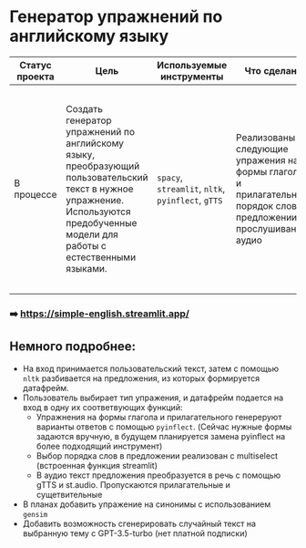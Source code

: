 # Генератор упражнений по английскому языку



Cтатус проекта | Цель | Используемые инструменты |  Что сделано | Что в планах 
------------- |----------------| ---------------- | ---------------- | -----------------------
В процессе | Создать генератор упражнений по английскому языку, преобразующий пользовательский текст в нужное упражнение. Используются предобученные модели для работы с естественными языками. | `spacy`, `streamlit`, `nltk`, `pyinflect`, `gTTS` | Реализованы следующие упражения на формы глаголов и прилагательных, порядок слов в предложении, прослушивание аудио  |  Добавить новые упражениния (поиск синонимов и антонимов, перевод слова, работа с артиклями, вопросы по тексту), добавить выбор количества пропущенных слов в предложении, оптимизировать структуру кода 
### ➡️ https://simple-english.streamlit.app/


## Немного подробнее:

 - На вход принимается пользовательский текст, затем с помощью `nltk` разбивается на предложения, из которых формируется датафрейм.
 - Пользователь выбирает тип упражения, и датафрейм подается на вход в одну их соответвующих функций:
    - Упражнения на формы глагола и прилагательного генереруют варианты ответов с помощью `pyinflect`. (Сейчас нужные формы задаются вручную, в будущем планируется замена pyinflect на более подходящий инструмент)
    - Выбор порядка слов в предложении реализован с multiselect (встроенная функция streamlit)
    - В аудио текст предложения преобразуется в речь с помощью gTTS и st.audio. Пропускаются прилагательные и сущетвительные
- В планах добавить упражение на синонимы с использованием `gensim`
- Добавить возможность сгенерировать случайный текст на выбранную тему с GPT-3.5-turbo (нет платной подписки)

